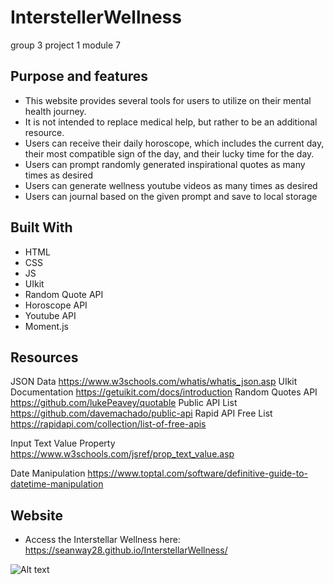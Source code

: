 # InterstellerWellness

group 3 project 1 module 7

## Purpose and features

- This website provides several tools for users to utilize on their mental health journey.
- It is not intended to replace medical help, but rather to be an additional resource.
- Users can receive their daily horoscope, which includes the current day, their most compatible sign of the day, and their lucky time for the day.
- Users can prompt randomly generated inspirational quotes as many times as desired
- Users can generate wellness youtube videos as many times as desired
- Users can journal based on the given prompt and save to local storage

## Built With

- HTML
- CSS
- JS
- UIkit
- Random Quote API
- Horoscope API
- Youtube API
- Moment.js

## Resources

JSON Data https://www.w3schools.com/whatis/whatis_json.asp
UIkit Documentation https://getuikit.com/docs/introduction
Random Quotes API https://github.com/lukePeavey/quotable
Public API List https://github.com/davemachado/public-api
Rapid API Free List https://rapidapi.com/collection/list-of-free-apis

Input Text Value Property
https://www.w3schools.com/jsref/prop_text_value.asp

Date Manipulation
https://www.toptal.com/software/definitive-guide-to-datetime-manipulation

## Website

- Access the Interstellar Wellness here:
  https://seanway28.github.io/InterstellarWellness/

![Alt text](./assets/images/weather-screenshot.png)
